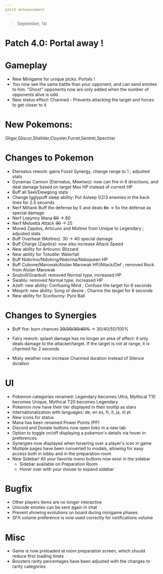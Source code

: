 ```yaml
---
patch announcement
---
```


> September, 1st

# Patch 4.0: Portal away !

# Gameplay

- New Minigame for unique picks: Portals !
- You now see the same battle than your opponent, and can send emotes to him. "Ghost" opponents now are only added when the number of opponents alive is odd.
- New status effect: Charmed - Prevents attacking the target and forces to get closer to it

# New Pokemons:

Gligar,Gliscor,Shellder,Cloyster,Furret,Sentret,Spectrier

# Changes to Pokemon

- Eternatus rework: gains Fossil Synergy, change range to 1 ; adjusted stats
- Dynamax Cannon (Eternatus, Mewtwo): now can fire in 8 directions, and deal damage based on target Max HP instead of current HP
- Buff all Seel/Dewgong stats
- Change Igglypuff sleep ability: Put Asleep 1/2/3 enemies in the back lines for 2.5 seconds
- Nerf Miltank Buff the defense by 5 and deals ~~6x~~ -> 5x the defense as special damage
- Nerf Lopynny Mana ~~60~~ -> 80
- Nerf Meloetta Attack ~~30~~ -> 25
- Moved Zapdos, Articuno and Moltres from Unique to Legendary ; adjusted stats
- Buff Overheat (Moltres): 30 → 40 special damage
- Buff Charge (Zapdos): now also increase Attack Speed
- New ability for Articuno: Blizzard
- New ability for Totodile: Waterfall
- Buff Nidorino/Nidoking/Nidorina/Nidoqueen HP
- Buff Cubone/Marowak/Alolan Marowak HP/Attack/Def ; removed Rock from Alolan Marowak
- Snubull/Granbull: removed Normal type, increased HP
- Swablu: removed Normal type, increased HP
- Azelf: new ability: Confusing Mind ; Confuse the target for 6 seconds
- Mesprit: new ability: Song of desire ; Charms the target for 6 seconds
- New ability for Scorbunny: Pyro Ball

# Changes to Synergies
- Buff fire: burn chances ~~20/20/30/40%~~ → 30/40/50/100%

- Fairy rework: splash damage has no longer an area of effect: it only deals damage to the attacker/target. If the target is not at range, it is charmed for 2 seconds
- Misty weather now increase Charmed duration instead of Silence duration

# UI

- Pokemon categories renamed: Legendary becomes Ultra, Mythical T10 becomes Unique, Mythical T20 becomes Legendary
- Pokemon now have their tier displayed in their tooltip as stars
- Internationalization with languages: de, en es, fr, it, ja, nl pt
- New icons for status
- Mana has been renamed Power Points (PP)
- Discord and Donate buttons now open links in a new tab
- Option to toggle on/off displaying a pokemon's details via hover in preferences
- Synergies now displayed when hovering over a player's icon in game
- Multiple pages have been converted to modals, allowing for easy access both in lobby and in the preparation room
- New Sidebar! All your favorite menu buttons now exist in the sidebar
  - Sidebar available on Preparation Room
  - Hover over with your mouse to expand sidebar

# Bugfix

- Other players items are no longer interactive
- Unicode emotes can be sent again in chat
- Prevent showing evolutions on board during minigame phases
- SFX volume preference is now used correctly for notifications volume

# Misc

- Game is now preloaded at room preparation screen, which should reduce first loading times
- Boosters rarity percentages have been adjusted with the changes to rarity categories
